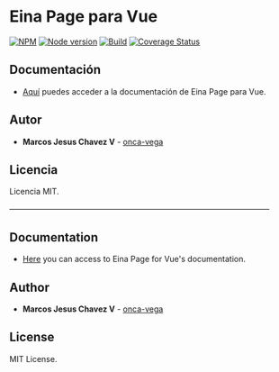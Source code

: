 # Eina Page para Vue

[![NPM](https://nodei.co/npm/einapage-vue.png?mini=true)](https://www.npmjs.com/package/einapage-vue)
[![Node version](https://img.shields.io/badge/package-v1.4.7-orange.svg)](https://www.npmjs.com/package/einapage-vue)
[![Build](https://img.shields.io/badge/build-passing-brightgreen.svg)](https://travis-ci.org/onca-vega/EinaPage-Vue)
[![Coverage Status](https://coveralls.io/repos/github/onca-vega/EinaPage-Vue/badge.svg?branch=master)](https://coveralls.io/github/onca-vega/EinaPage-Vue?branch=master)

## Documentación

- [Aquí](https://yo.onca-vega.com/portafolio/#/einapage/instalacion) puedes acceder a la documentación de Eina Page para Vue.

## Autor

- **Marcos Jesus Chavez V** - [onca-vega](https://yo.onca-vega.com)

## Licencia

Licencia MIT.

––––––––––––––––––––––––––––––––––––––––––––––––––––––––––––––––––

## Documentation

- [Here](https://yo.onca-vega.com/en/portafolio/#/einapage/instalacion) you can access to Eina Page for Vue's documentation.

## Author

- **Marcos Jesus Chavez V** - [onca-vega](https://yo.onca-vega.com/en/)

## License

MIT License.
